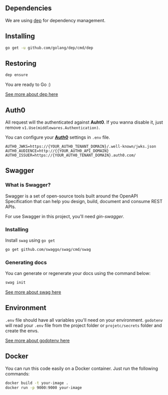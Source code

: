 ## Dependencies

We are using [dep](https://github.com/golang/dep) for dependency management. 

## Installing

```sh
go get -u github.com/golang/dep/cmd/dep
```

## Restoring

```sh
dep ensure
```

You are ready to Go :)

[See more about dep here](https://github.com/golang/dep)

## Auth0

All request will the authenticated against **Auht0**.
If you wanna disable it, just remove `v1.Use(middlewares.Authentication)`.

You can configure your [**Auth0**](https://auth0.com/) settings in `.env` file.

```
AUTH0_JWKS=https://{YOUR_AUTH0_TENANT_DOMAIN}/.well-known/jwks.json
AUTH0_AUDIENCE=http://{{YOUR_AUTH0_API_DOMAIN}
AUTH0_ISSUER=https://{YOUR_AUTH0_TENANT_DOMAIN}.auth0.com/
```

## Swagger

### What is Swagger?

Swagger is a set of open-source tools built around the OpenAPI Specification that can help you design, build, document and consume REST APIs.

For use Swagger in this project, you'll need *gin-swagger*.

### Installing

Install `swag` using `go get`

```sh
go get github.com/swaggo/swag/cmd/swag
```

### Generating docs

You can generate or regenerate your docs using the command below:

```sh
swag init
```

[See more about swag here](https://github.com/swaggo/gin-swagger)

## Environment

`.env` file should have all variables you'll need on your environment.
`godotenv` will read your `.env` file from the project folder or `projetc/secrets` folder and create the envs.

[See more about godotenv here](https://github.com/joho/godotenv)

## Docker

You can run this code easily on a Docker container.
Just run the following commands:

```sh
docker build -t your-image .
docker run -p 9000:9000 your-image
```
